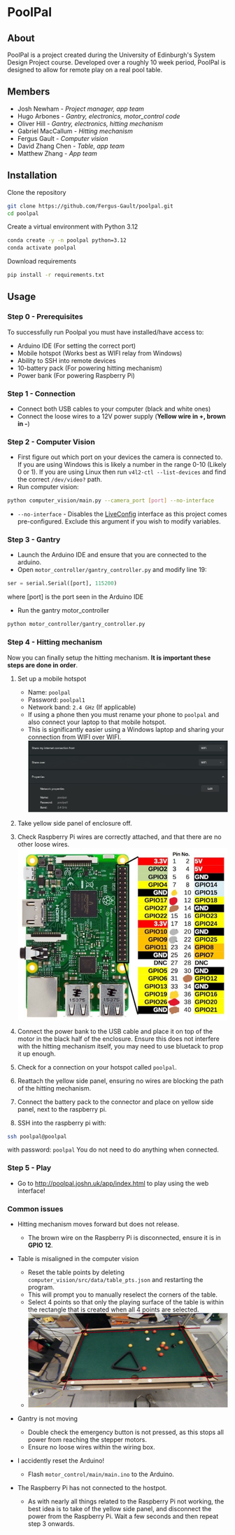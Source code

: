 # **PoolPal**

## About

PoolPal is a project created during the University of Edinburgh's System Design Project course. Developed over a roughly 10 week period, PoolPal is designed to allow for remote play on a real pool table.

## Members

- Josh Newham - _Project manager, app team_
- Hugo Arbones - _Gantry, electronics, motor_control code_
- Oliver Hill - _Gantry, electronics, hitting mechanism_
- Gabriel MacCallum - _Hitting mechanism_
- Fergus Gault - _Computer vision_
- David Zhang Chen - _Table, app team_
- Matthew Zhang - _App team_

## Installation

Clone the repository

```bash
git clone https://github.com/Fergus-Gault/poolpal.git
cd poolpal
```

Create a virtual environment with Python 3.12

```bash
conda create -y -n poolpal python=3.12
conda activate poolpal
```

Download requirements

```bash
pip install -r requirements.txt
```

## Usage

### **Step 0 - Prerequisites**

To successfully run Poolpal you must have installed/have access to:

- Arduino IDE (For setting the correct port)
- Mobile hotspot (Works best as WIFI relay from Windows)
- Ability to SSH into remote devices
- 10-battery pack (For powering hitting mechanism)
- Power bank (For powering Raspberry Pi)

### **Step 1 - Connection**

- Connect both USB cables to your computer (black and white ones)
- Connect the loose wires to a 12V power supply (**Yellow wire in +, brown in -**)

### **Step 2 - Computer Vision**

- First figure out which port on your devices the camera is connected to. If you are using Windows this is likely a number in the range 0-10 (Likely 0 or 1). If you are using Linux then run `v4l2-ctl --list-devices` and find the correct `/dev/video?` path.
- Run computer vision:

```bash
python computer_vision/main.py --camera_port [port] --no-interface
```

- `--no-interface` - Disables the [LiveConfig](https://github.com/Fergus-Gault/liveconfig) interface as this project comes pre-configured. Exclude this argument if you wish to modify variables.

### **Step 3 - Gantry**

- Launch the Arduino IDE and ensure that you are connected to the arduino.
- Open `motor_controller/gantry_controller.py` and modify line 19: 

```python
ser = serial.Serial([port], 115200)
```

where [port] is the port seen in the Arduino IDE

- Run the gantry motor_controller

```bash
python motor_controller/gantry_controller.py
```

### **Step 4 - Hitting mechanism**

Now you can finally setup the hitting mechanism. **It is important these steps are done in order**.

1. Set up a mobile hotspot
    - Name: `poolpal`
    - Password: `poolpal1`
    - Network band: `2.4 GHz` (If applicable)
    - If using a phone then you must rename your phone to `poolpal` and also connect your laptop to that mobile hotspot.
    - This is significantly easier using a Windows laptop and sharing your connection from WIFI over WIFI.
    ![Hotspot configuration on Windows](./media/hotspot_config.png "Hotspot config on windows")

2. Take yellow side panel of enclosure off.
3. Check Raspberry Pi wires are correctly attached, and that there are no other loose wires.
![Wire configuration for RPi](./media/rp3-gpio.jpg "Raspberry Pi GPIO layout")

4. Connect the power bank to the USB cable and place it on top of the motor in the black half of the enclosure. Ensure this does not interfere with the hitting mechanism itself, you may need to use bluetack to prop it up enough.
5. Check for a connection on your hotspot called `poolpal`.
6. Reattach the yellow side panel, ensuring no wires are blocking the path of the hitting mechanism.
7. Connect the battery pack to the connector and place on yellow side panel, next to the raspberry pi.
8. SSH into the raspberry pi with:

```bash
ssh poolpal@poolpal
```

with password: `poolpal`
You do not need to do anything when connected.

### **Step 5 - Play**

- Go to http://poolpal.joshn.uk/app/index.html to play using the web interface!

### **Common issues**

- Hitting mechanism moves forward but does not release.
    - The brown wire on the Raspberry Pi is disconnected, ensure it is in **GPIO 12**.

- Table is misaligned in the computer vision
    - Reset the table points by deleting `computer_vision/src/data/table_pts.json` and restarting the program.
    - This will prompt you to manually reselect the corners of the table.
    - Select 4 points so that only the playing surface of the table is within the rectangle that is created when all 4 points are selected.
    - ![Ideal points for corner selection](./media/ideal_points.jpg "Ideal Points")

- Gantry is not moving
    - Double check the emergency button is not pressed, as this stops all power from reaching the stepper motors.
    - Ensure no loose wires within the wiring box.

- I accidently reset the Arduino!
    - Flash `motor_control/main/main.ino` to the Arduino.

- The Raspberry Pi has not connected to the hostpot.
    - As with nearly all things related to the Raspberry Pi not working, the best idea is to take of the yellow side panel, and disconnect the power from the Raspberry Pi. Wait a few seconds and then repeat step 3 onwards.
